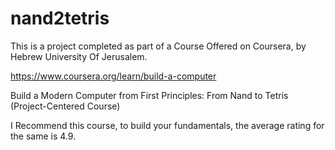 # nand2tetris

This is a project completed as part of a Course Offered on Coursera, by Hebrew University Of Jerusalem.

https://www.coursera.org/learn/build-a-computer

Build a Modern Computer from First Principles: From Nand to Tetris (Project-Centered Course)

I Recommend this course, to build your fundamentals, the average rating for the same is 4.9.
